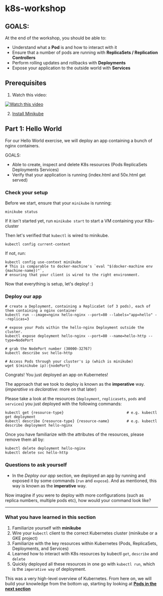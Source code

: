 # k8s-workshop

## GOALS:

At the end of the workshop, you should be able to:

- Understand what a **Pod** is and how to interact with it
- Ensure that a number of pods are running with **ReplicaSets / Replication Controllers**
- Perform rolling updates and rollbacks with **Deployments**
- Expose your application to the outside world with **Services**

## Prerequisites
1. Watch this video:

[![Watch this video](https://encrypted-tbn0.gstatic.com/images?q=tbn:ANd9GcQmRR8k2nuUFA25p5M0NIAGPzpt_yNSduQ5gf7y7MM1LKb7jIBXqw)](https://youtu.be/PH-2FfFD2PU)

2. [Install Minikube](https://kubernetes.io/docs/tasks/tools/install-minikube/)

## Part 1: Hello World
For our Hello World exercise, we will deploy an app containing a bunch of nginx containers.

GOALS:
- Able to create, inspect and delete K8s resources (Pods ReplicaSets Deployments Services)
- Verify that your application is running (index.html and 50x.html get served)

### Check your setup
Before we start, ensure that your `minikube` is running:
```
minikube status
```

If it isn't started yet, run `minikube start` to start a VM containing your K8s-cluster

Then let's verified that `kubectl` is wired to minikube.
```
kubectl config current-context
```

If not, run:

```
kubectl config use-context minikube
# This is comparable to docker-machine's `eval "$(docker-machine env {machine-name})"`, 
# ensuring that your client is wired to the right environment.
```

Now that everything is setup, let's deploy! :)

### Deploy our app 
```
# create a Deployment, containing a ReplicaSet (of 3 pods), each of them containing a nginx container
kubectl run --image=nginx hello-nginx --port=80 --labels="app=hello" --replicas=3

# expose your Pods within the hello-nginx Deployment outside the cluster.
kubectl expose deployment hello-nginx --port=80 --name=hello-http --type=NodePort

# grab the NodePort number (30000-32767)
kubectl describe svc hello-http 

# Access Pods through your cluster's ip (which is minikube)
wget $(minikube ip):{nodePort}
```

Congrats! You just deployed an app on Kubernetes!

The approach that we took to deploy is known as the **imperative** way. (*imperative vs declarative*: more on that later)

Please take a look at the resources (`deployment`, `replicasets`, `pods` and `services`) you just deployed with the following commands:

```
kubectl get {resource-type}                             # e.g. kubectl get deployment
kubectl describe {resource-type} {resource-name}        # e.g. kubectl describe deployment hello-nginx
```

Once you have familiarize with the attributes of the resources, please remove them all by:
```
kubectl delete deployment hello-nginx
kubectl delete svc hello-http
```

### Questions to ask yourself
- In the *Deploy our app* section, we deployed an app by running and exposed it by some commands (`run` and `expose`). And as mentioned, this way is known as the **imperative** way. 

Now imagine if you were to deploy with more configurations (such as replica numbers, multiple pods etc), how would your command look like? 

---

### What you have learned in this section

1. Familiarize yourself with **minikube**
2. Wire your `kubectl` client to the correct Kubernetes cluster (minikube or a GKE project)
3. Familiarize with the key resources within Kubernetes (Pods, ReplicaSets, Deployments, and Services)
4. Learned how to interact with K8s resources by kubectl `get`, `describe` and `delete`
5. Quickly deployed all these resources in one go with `kubectl run`, which is the `imperative way` of deployment.

This was a very high-level overview of Kubernetes. From here on, we will build your knowledge from the bottom up, starting by looking at [**Pods in the next section**](https://actfong.github.io/k8s-workshop/Part-2-PODS)
